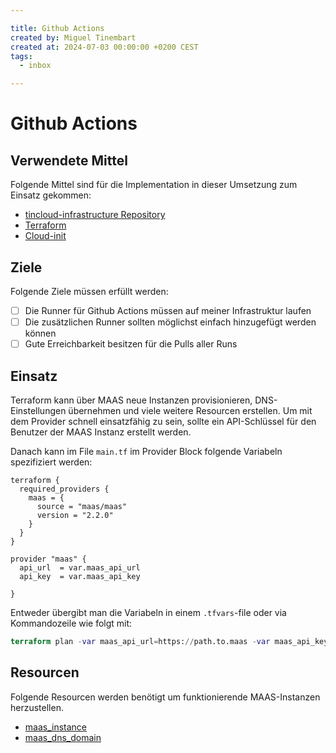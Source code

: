 ```yaml
---

title: Github Actions
created by: Miguel Tinembart
created at: 2024-07-03 00:00:00 +0200 CEST
tags:
  - inbox

---
```


# Github Actions

## Verwendete Mittel

Folgende Mittel sind für die Implementation in dieser Umsetzung zum Einsatz gekommen:

- [tincloud-infrastructure Repository](https://github.com/migueltinembart/tincloud-infrastructure)
- [Terraform](./terraform.md)
- [Cloud-init](https://cloudinit.readthedocs.io/en/latest/)

## Ziele

Folgende Ziele müssen erfüllt werden:

- [ ] Die Runner für Github Actions müssen auf meiner Infrastruktur laufen
- [ ] Die zusätzlichen Runner sollten möglichst einfach hinzugefügt werden können
- [ ] Gute Erreichbarkeit besitzen für die Pulls aller Runs

## Einsatz

Terraform kann über MAAS neue Instanzen provisionieren, DNS-Einstellungen übernehmen und viele weitere Resourcen erstellen. Um mit dem Provider schnell einsatzfähig zu sein, sollte ein API-Schlüssel für den Benutzer der MAAS Instanz erstellt werden. 

Danach kann im File `main.tf` im Provider Block folgende Variabeln spezifiziert werden:

```hcl
terraform {
  required_providers {
    maas = {
      source = "maas/maas"
      version = "2.2.0"
    }
  }
}

provider "maas" {
  api_url  = var.maas_api_url
  api_key  = var.maas_api_key
  
}
```

Entweder übergibt man die Variabeln in einem `.tfvars`-file oder via Kommandozeile wie folgt mit: 

```terraform
terraform plan -var maas_api_url=https://path.to.maas -var maas_api_key=keysforapi
```

## Resourcen

Folgende Resourcen werden benötigt um funktionierende MAAS-Instanzen herzustellen. 

- [maas_instance](https://registry.terraform.io/providers/dan-sullivan/maas/latest/docs/resources/maas_instance)
- [maas_dns_domain](https://registry.terraform.io/providers/dan-sullivan/maas/latest/docs/resources/maas_dns_domain)


